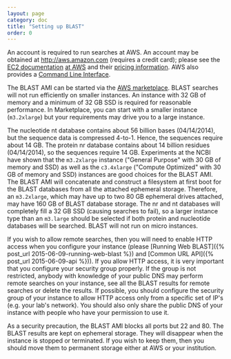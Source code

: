 ```yaml
---
layout: page
category: doc
title: "Setting up BLAST"
order: 0
---
```

An account is required to run searches at AWS. An account may be obtained at http://aws.amazon.com (requires a credit card); please see the [EC2 documentation](http://docs.amazonwebservices.com/AWSEC2/latest/GettingStartedGuide/) [at AWS](http://aws.amazon.com/getting-started/) and their [pricing information](https://aws.amazon.com/ec2/pricing/). AWS also provides a [Command Line Interface](https://aws.amazon.com/cli/). 

The BLAST AMI can be started via the [AWS marketplace](https://aws.amazon.com/marketplace/pp/B00N44P7L6).
BLAST searches will not run efficiently on smaller instances. An instance with 32 GB of memory and a minimum of 32 GB SSD is required for reasonable performance.
In Marketplace, you can start with a smaller instance (`m3.2xlarge`) but your requirements may drive you to a large instance.

The nucleotide nt database contains about 56 billion bases (04/14/2014), but the sequence data is compressed 4-to-1. Hence, the sequences require about 14 GB. The protein nr database contains about 14 billion residues (04/14/2014), so the sequences require 14 GB. Experiments at the NCBI have shown that the `m3.2xlarge` instance ("General Purpose" with 30 GB of memory and SSD) as well as the `c3.4xlarge` ("Compute Optimized" with 30 GB of memory and SSD) instances are good choices for the BLAST AMI. The BLAST AMI will concatenate and construct a filesystem at first boot for the BLAST databases from all the attached ephemeral storage. Therefore, an `m3.2xlarge`, which may have up to two 80 GB ephemeral drives attached, may have 160 GB of BLAST database storage. The nr and nt databases will completely fill a 32 GB SSD (causing searches to fail), so a larger instance type than an `m3.large` should be selected if both protein and nucleotide databases will be searched. BLAST will not run on micro instances.

If you wish to allow remote searches, then you will need to enable HTTP access
when you configure your instance (please [Running Web BLAST]({% post_url 2015-06-09-running-web-blast %}) and
[Common URL API]({% post_url 2015-06-09-api %})). If you allow HTTP access, it is very important that you
configure your security group properly. If the group is not restricted, anybody
with knowledge of your public DNS may perform remote searches on your instance,
see all the BLAST results for remote searches or delete the results. If
possible, you should configure the security group of your instance to
allow HTTP access only from a specific set of IP's (e.g. your lab's network). You should
also only share the public DNS of your instance with people who have your
permission to use it.

As a security precaution, the BLAST AMI blocks all ports but 22 and 80.
The BLAST results are kept on ephemeral storage. They will disappear when the
instance is stopped or terminated. If you wish to keep them, then you should
move them to permanent storage either at AWS or your institution.
